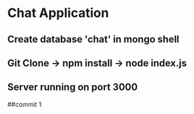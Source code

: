 # Chat Application
## Create database 'chat' in mongo shell
## Git Clone -> npm install -> node index.js
## Server running on port 3000
##commit 1
